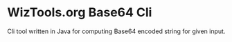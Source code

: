 # WizTools.org Base64 Cli

Cli tool written in Java for computing Base64 encoded string for given input.

